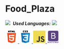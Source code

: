 # Food_Plaza
<img src="https://media3.giphy.com/media/3aZGsKo5yM5D8JxnkE/giphy.webp?cid=ecf05e47ncy9bs9x4ip33epbrcgdu966ajcchi1ose2b6br0&rid=giphy.webp&ct=s" width="50px">&nbsp; ***Used Languages:*** <img src="https://media3.giphy.com/media/3aZGsKo5yM5D8JxnkE/giphy.webp?cid=ecf05e47ncy9bs9x4ip33epbrcgdu966ajcchi1ose2b6br0&rid=giphy.webp&ct=s" width="50px">&nbsp;


<a href="https://www.w3.org/html/" target="_blank"> <img src="https://raw.githubusercontent.com/devicons/devicon/master/icons/html5/html5-original-wordmark.svg" alt="html5" width="40" height="40"/> </a> 
<a href="https://www.w3schools.com/css/" target="_blank"> <img src="https://raw.githubusercontent.com/devicons/devicon/master/icons/css3/css3-original-wordmark.svg" alt="css3" width="40" height="40"/> </a>
<a href="https://developer.mozilla.org/en-US/docs/Web/JavaScript" target="_blank"> <img src="https://raw.githubusercontent.com/devicons/devicon/master/icons/javascript/javascript-original.svg" alt="javascript" width="40" height="40"/> </a>
<a href="https://getbootstrap.com" target="_blank"> <img src="https://raw.githubusercontent.com/devicons/devicon/master/icons/bootstrap/bootstrap-plain-wordmark.svg" alt="bootstrap" width="40" height="40"/> </a>



